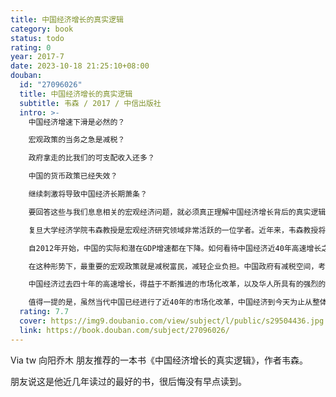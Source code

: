 ```yaml
---
title: 中国经济增长的真实逻辑
category: book
status: todo
rating: 0
year: 2017-7
date: 2023-10-18 21:25:10+08:00
douban:
  id: "27096026"
  title: 中国经济增长的真实逻辑
  subtitle: 韦森 / 2017 / 中信出版社
  intro: >-
    中国经济增速下滑是必然的？

    宏观政策的当务之急是减税？

    政府拿走的比我们的可支配收入还多？

    中国的货币政策已经失效？

    继续刺激将导致中国经济长期萧条？

    要回答这些与我们息息相关的宏观经济问题，就必须真正理解中国经济增长背后的真实逻辑。

    复旦大学经济学院韦森教授是宏观经济研究领域非常活跃的一位学者。近年来，韦森教授将他对中国经济的观察和研究形诸笔墨，撰写了大量观点鲜明的文章。本书是相关文章和访谈报道的结集，按照时间顺序编排，分成上、中、下三篇，分别对应中国经济的现状、应该采取的宏观政策以及背后的理论依据。

    自2012年开始，中国的实际和潜在GDP增速都在下降。如何看待中国经济近40年高速增长之后的下行？韦森教授认为，从世界经济的发展规律来看，中国经济增速的逐步下行是一个自然趋势，不必也没有办法强行改变。为了维持GDP的增速而盲目投资，只会使问题更加严重，并最终将中国经济推向大萧条。

    在这种形势下，最重要的宏观政策就是减税富民，减轻企业负担。中国政府有减税空间，考虑到中国企业税负之重在世界上名列前茅，应该总量减税，而不是结构性减税。宏观政策的第一要务是救企业。

    中国经济过去四十年的高速增长，得益于不断推进的市场化改革，以及华人所具有的强烈的企业家精神。处于当前大转型阶段的中国，未来的增长动力应该是发展服务业，尤其是金融服务业，这是被世界各国经济发展的成功经验所证明的。

    值得一提的是，虽然当代中国已经进行了近40年的市场化改革，中国经济到今天为止从整体上来说基本上已市场化了，但是，中国的体制改革和社会转型还远远没有结束。故本书所论，虽然看起来是研究和评论当下中国经济运行的现实和理论问题，实际上也是在反思未来中国应该走的社会发展道路。
  rating: 7.7
  cover: https://img9.doubanio.com/view/subject/l/public/s29504436.jpg
  link: https://book.douban.com/subject/27096026/
---
```


Via tw 向阳乔木 朋友推荐的一本书《中国经济增长的真实逻辑》，作者韦森。

朋友说这是他近几年读过的最好的书，很后悔没有早点读到。
